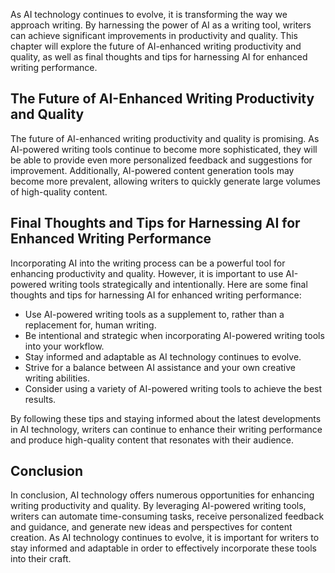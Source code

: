 
As AI technology continues to evolve, it is transforming the way we approach writing. By harnessing the power of AI as a writing tool, writers can achieve significant improvements in productivity and quality. This chapter will explore the future of AI-enhanced writing productivity and quality, as well as final thoughts and tips for harnessing AI for enhanced writing performance.

The Future of AI-Enhanced Writing Productivity and Quality
----------------------------------------------------------

The future of AI-enhanced writing productivity and quality is promising. As AI-powered writing tools continue to become more sophisticated, they will be able to provide even more personalized feedback and suggestions for improvement. Additionally, AI-powered content generation tools may become more prevalent, allowing writers to quickly generate large volumes of high-quality content.

Final Thoughts and Tips for Harnessing AI for Enhanced Writing Performance
--------------------------------------------------------------------------

Incorporating AI into the writing process can be a powerful tool for enhancing productivity and quality. However, it is important to use AI-powered writing tools strategically and intentionally. Here are some final thoughts and tips for harnessing AI for enhanced writing performance:

* Use AI-powered writing tools as a supplement to, rather than a replacement for, human writing.
* Be intentional and strategic when incorporating AI-powered writing tools into your workflow.
* Stay informed and adaptable as AI technology continues to evolve.
* Strive for a balance between AI assistance and your own creative writing abilities.
* Consider using a variety of AI-powered writing tools to achieve the best results.

By following these tips and staying informed about the latest developments in AI technology, writers can continue to enhance their writing performance and produce high-quality content that resonates with their audience.

Conclusion
----------

In conclusion, AI technology offers numerous opportunities for enhancing writing productivity and quality. By leveraging AI-powered writing tools, writers can automate time-consuming tasks, receive personalized feedback and guidance, and generate new ideas and perspectives for content creation. As AI technology continues to evolve, it is important for writers to stay informed and adaptable in order to effectively incorporate these tools into their craft.